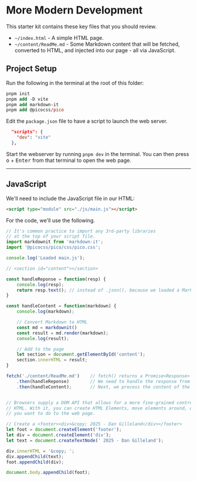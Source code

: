 # More Modern Development

This starter kit contains these key files that you should review.

- `~/index.html` - A simple HTML page.
- `~/content/ReadMe.md` - Some Markdown content that will be fetched, converted to HTML, and injected into our page - all via JavaScript.

## Project Setup

Run the following in the terminal at the root of this folder:

```ps
pnpm init
pnpm add -D vite
pnpm add markdown-it
pnpm add @picocss/pico
```

Edit the `package.json` file to have a script to launch the web server.

```json
  "scripts": {
    "dev": "vite"
  },
```

Start the webserver by running `pnpm dev` in the terminal. You can then press <kbd>o</kbd> + <kbd>Enter</kbd> from that terminal to open the web page.

----

## JavaScript

We'll need to include the JavaScript file in our HTML:

```html
<script type="module" src="./js/main.js"></script>
```

For the code, we'll use the following.

```js
// It's common practice to import any 3rd-party libraries
// at the top of your script file.
import markdownit from 'markdown-it';
import '@picocss/pico/css/pico.css';

console.log('Loaded main.js');

// <section id="content"></section>

const handleReponse = function(resp) {
    console.log(resp);
    return resp.text(); // instead of .json(), because we loaded a Markdown file
}

const handleContent = function(markdown) {
    console.log(markdown);

    // Convert Markdown to HTML
    const md = markdownit()
    const result = md.render(markdown);
    console.log(result);

    // Add to the page
    let section = document.getElementById('content');
    section.innerHTML = result;
}

fetch('./content/ReadMe.md')    // fetch() returns a Promise<Response>
    .then(handleReponse)        // We need to handle the response from the web server
    .then(handleContent);       // Next, we process the content of the response


// Browsers supply a DOM API that allows for a more fine-grained control when manipulating
// HTML. With it, you can create HTML Elements, move elements around, or just about anything
// you want to do to the web page.

// Create a <footer><div>&copy; 2025 - Dan Gilleland</div></footer>
let foot = document.createElement('footer');
let div = document.createElement('div');
let text = document.createTextNode(' 2025 - Dan Gilleland');

div.innerHTML = '&copy; ';
div.appendChild(text);
foot.appendChild(div);

document.body.appendChild(foot);
```
